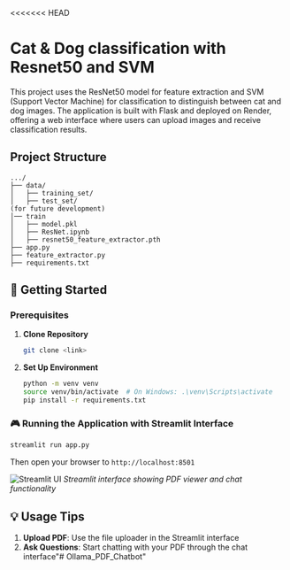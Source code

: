 <<<<<<< HEAD
# Cat & Dog classification with Resnet50 and SVM

This project uses the ResNet50 model for feature extraction and SVM (Support Vector Machine) for classification to distinguish between cat and dog images. The application is built with Flask and deployed on Render, offering a web interface where users can upload images and receive classification results.

## Project Structure
```
.../
├── data/                       
│   ├── training_set/            
│   ├── test_set/                 
(for future development)
│── train    
│   ├── model.pkl            
│   ├── ResNet.ipynb  
│   ├── resnet50_feature_extractor.pth
├── app.py                       
├── feature_extractor.py   
├── requirements.txt             
```


## 🚀 Getting Started

### Prerequisites

1. **Clone Repository**
   ```bash
   git clone <link>
   ```

2. **Set Up Environment**
   ```bash
   python -m venv venv
   source venv/bin/activate  # On Windows: .\venv\Scripts\activate
   pip install -r requirements.txt
   ```


### 🎮 Running the Application with Streamlit Interface
```bash
streamlit run app.py
```
Then open your browser to `http://localhost:8501`

![Streamlit UI](image\interface.png)
*Streamlit interface showing PDF viewer and chat functionality*


## 💡 Usage Tips

1. **Upload PDF**: Use the file uploader in the Streamlit interface
2. **Ask Questions**: Start chatting with your PDF through the chat interface"# Ollama_PDF_Chatbot" 


